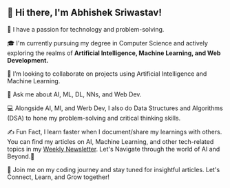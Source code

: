 ## 👋 Hi there, I'm Abhishek Sriwastav! 

🔭 I have a passion for technology and problem-solving.

🎓 I'm currently pursuing my degree in Computer Science and actively exploring the realms of **Artificial Intelligence, Machine Learning, and Web Development.**

👯 I’m looking to collaborate on projects using Artificial Intelligence and Machine Learning.

💬 Ask me about AI, ML, DL, NNs, and Web Dev.

💻 Alongside AI, Ml, and Werb Dev, I also do Data Structures and Algorithms (DSA) to hone my problem-solving and critical thinking skills.

✍️ Fun Fact, I learn faster when I document/share my learnings with others. You can find my articles on AI, Machine Learning, and other tech-related topics in my [Weekly Newsletter](https://damndev.substack.com/). Let's Navigate through the world of AI and Beyond.🚀

🚀 Join me on my coding journey and stay tuned for insightful articles. Let's Connect, Learn, and Grow together!
